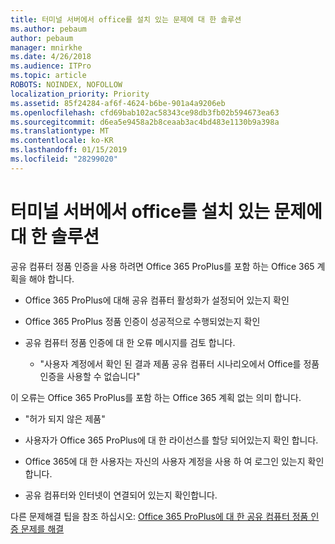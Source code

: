 ```yaml
---
title: 터미널 서버에서 office를 설치 있는 문제에 대 한 솔루션
ms.author: pebaum
author: pebaum
manager: mnirkhe
ms.date: 4/26/2018
ms.audience: ITPro
ms.topic: article
ROBOTS: NOINDEX, NOFOLLOW
localization_priority: Priority
ms.assetid: 85f24284-af6f-4624-b6be-901a4a9206eb
ms.openlocfilehash: cfd69bab102ac58343ce98db3fb02b594673ea63
ms.sourcegitcommit: d6ea5e9458a2b8ceaab3ac4bd483e1130b9a398a
ms.translationtype: MT
ms.contentlocale: ko-KR
ms.lasthandoff: 01/15/2019
ms.locfileid: "28299020"
---
```

# <a name="solutions-for-issues-around-installing-office-on-a-terminal-server"></a>터미널 서버에서 office를 설치 있는 문제에 대 한 솔루션

공유 컴퓨터 정품 인증을 사용 하려면 Office 365 ProPlus를 포함 하는 Office 365 계획을 해야 합니다.
  
- Office 365 ProPlus에 대해 공유 컴퓨터 활성화가 설정되어 있는지 확인
    
- Office 365 ProPlus 정품 인증이 성공적으로 수행되었는지 확인
    
- 공유 컴퓨터 정품 인증에 대 한 오류 메시지를 검토 합니다.
    
  - "사용자 계정에서 확인 된 결과 제품 공유 컴퓨터 시나리오에서 Office를 정품 인증을 사용할 수 없습니다"
  
이 오류는 Office 365 ProPlus를 포함 하는 Office 365 계획 없는 의미 합니다.
    
  - "허가 되지 않은 제품"
    
  - 사용자가 Office 365 ProPlus에 대 한 라이선스를 할당 되어있는지 확인 합니다.
    
  - Office 365에 대 한 사용자는 자신의 사용자 계정을 사용 하 여 로그인 있는지 확인 합니다.
    
  - 공유 컴퓨터와 인터넷이 연결되어 있는지 확인합니다.
    
다른 문제해결 팁을 참조 하십시오: [Office 365 ProPlus에 대 한 공유 컴퓨터 정품 인증 문제를 해결](https://docs.microsoft.com/DeployOffice/troubleshoot-issues-with-shared-computer-activation-for-office-365-proplus)
  

